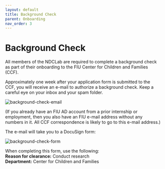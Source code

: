 ```yaml
---
layout: default
title: Background Check
parent: Onboarding
nav_order: 3
---
```


# Background Check
All members of the NDCLab are required to complete a background check as part of their onboarding to the FIU Center for Children and Families (CCF).

Approximately one week after your application form is submitted to the CCF, you will receive an e-mail to authorize a background check. Keep a careful eye on your inbox and your spam folder.

![background-check-email](https://raw.githubusercontent.com/NDCLab/wiki/main/docs/_assets/onboarding/background-check-email.png)

(If you already have an FIU AD account from a prior internship or employment, then you also have an FIU e-mail address without any numbers in it. All CCF correspondence is likely to go to this e-mail address.)

The e-mail will take you to a DocuSign form:

![background-check-form](https://raw.githubusercontent.com/NDCLab/wiki/main/docs/_assets/onboarding/background-check-form.png)

When completing this form, use the following:<br/>
**Reason for clearance:** Conduct research<br/>
**Department:** Center for Children and Families